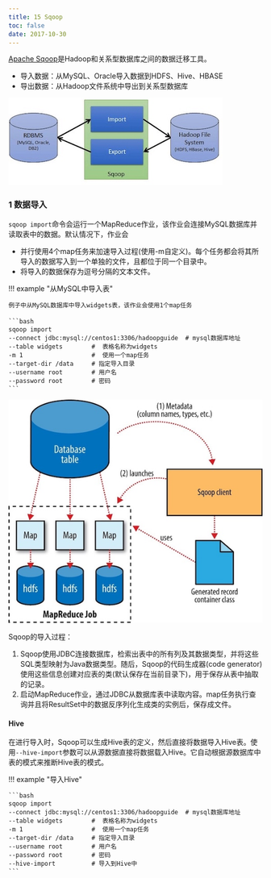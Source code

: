 ```yaml
---
title: 15 Sqoop
toc: false
date: 2017-10-30
---
```


[Apache Sqoop](http://sqoop.apache.org)是Hadoop和关系型数据库之间的数据迁移工具。

* 导入数据：从MySQL、Oracle导入数据到HDFS、Hive、HBASE
* 导出数据：从Hadoop文件系统中导出到关系型数据库

![](figures/sqoop_import_export_data.jpg)

### 1 数据导入

`sqoop import`命令会运行一个MapReduce作业，该作业会连接MySQL数据库并读取表中的数据。默认情况下，作业会

* 并行使用4个map任务来加速导入过程(使用-m自定义)。每个任务都会将其所导入的数据写入到一个单独的文件，且都位于同一个目录中。
* 将导入的数据保存为逗号分隔的文本文件。

!!! example "从MySQL中导入表"

    例子中从MySQL数据库中导入widgets表，该作业会使用1个map任务
    
    ```bash
    sqoop import
    --connect jdbc:mysql://centos1:3306/hadoopguide  # mysql数据库地址
    --table widgets        #  表格名称为widgets
    -m 1                   #  使用一个map任务
    --target-dir /data     # 指定导入目录
    --username root        # 用户名
    --password root        # 密码
    ```

![](figures/sqoop_import_explain.jpg)

Sqoop的导入过程：

1. Sqoop使用JDBC连接数据库，检索出表中的所有列及其数据类型，并将这些SQL类型映射为Java数据类型。随后，Sqoop的代码生成器(code generator)使用这些信息创建对应表的类(默认保存在当前目录下)，用于保存从表中抽取的记录。
2. 启动MapReduce作业，通过JDBC从数据库表中读取内容。map任务执行查询并且将ResultSet中的数据反序列化生成类的实例后，保存成文件。


#### Hive

在进行导入时，Sqoop可以生成Hive表的定义，然后直接将数据导入Hive表。使用`--hive-import`参数可以从源数据直接将数据载入Hive。它自动根据源数据库中表的模式来推断Hive表的模式。

!!! example "导入Hive"


    ```bash
    sqoop import
    --connect jdbc:mysql://centos1:3306/hadoopguide  # mysql数据库地址
    --table widgets        #  表格名称为widgets
    -m 1                   #  使用一个map任务
    --target-dir /data     # 指定导入目录
    --username root        # 用户名
    --password root        # 密码
    --hive-import          # 导入到Hive中
    ```